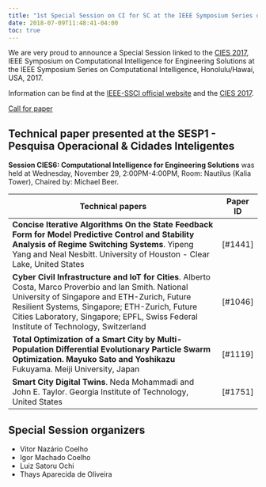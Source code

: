 ```yaml
---
title: "1st Special Session on CI for SC at the IEEE Symposium Series on Computational Intelligence"
date: 2018-07-09T11:48:41-04:00
toc: true
---
```


We are very proud to announce a Special Session linked to the [CIES 2017](https://www.ele.uri.edu/ieee-ssci2017/CIES.htm), IEEE Symposium on Computational Intelligence for Engineering Solutions  at the IEEE Symposium Series on Computational Intelligence, Honolulu/Hawai, USA, 2017.


Information can be find at the [IEEE-SSCI official website](https://www.ele.uri.edu/ieee-ssci2017/SpecialSessions.htm) and
the [CIES 2017](https://www.ele.uri.edu/ieee-ssci2017/CIES.htm).

[Call for paper](https://www.ele.uri.edu/ieee-ssci2017/CIES_files/CFP-SC-SSCI2017-HAWAII%284%29.pdf)

## Technical paper presented at the SESP1 - Pesquisa Operacional & Cidades Inteligentes

**Session CIES6: Computational Intelligence for Engineering Solutions** was held at Wednesday, November 29, 2:00PM-4:00PM, Room: Nautilus (Kalia Tower), Chaired by: Michael Beer.

| Technical papers | Paper ID |
| ------------- | ----- |
| **Concise Iterative Algorithms On the State Feedback Form for Model Predictive Control and Stability Analysis of Regime Switching Systems**. Yipeng Yang and Neal Nesbitt. University of Houston - Clear Lake, United States | [#1441] |
| **Cyber Civil Infrastructure and IoT for Cities**. Alberto Costa, Marco Proverbio and Ian Smith. National University of Singapore and ETH-Zurich, Future Resilient Systems, Singapore; ETH-Zurich, Future Cities Laboratory, Singapore; EPFL, Swiss Federal Institute of Technology, Switzerland | [#1046] |
| **Total Optimization of a Smart City by Multi-Population Differential Evolutionary Particle Swarm Optimization. Mayuko Sato and Yoshikazu** Fukuyama. Meiji University, Japan | [#1119] |
| **Smart City Digital Twins**. Neda Mohammadi and John E. Taylor. Georgia Institute of Technology, United States | [#1751] |

## Special Session organizers

* Vitor Nazário Coelho
* Igor Machado Coelho
* Luiz Satoru Ochi
* Thays Aparecida de Oliveira
